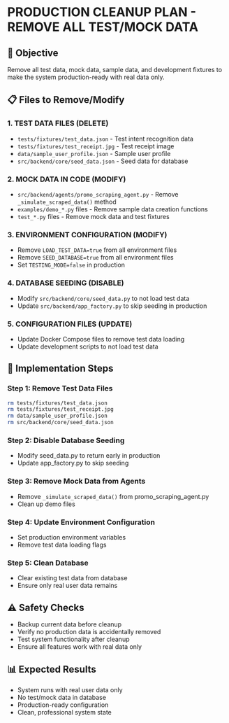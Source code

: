 # PRODUCTION CLEANUP PLAN - REMOVE ALL TEST/MOCK DATA

## 🎯 Objective
Remove all test data, mock data, sample data, and development fixtures to make the system production-ready with real data only.

## 📋 Files to Remove/Modify

### 1. TEST DATA FILES (DELETE)
- `tests/fixtures/test_data.json` - Test intent recognition data
- `tests/fixtures/test_receipt.jpg` - Test receipt image
- `data/sample_user_profile.json` - Sample user profile
- `src/backend/core/seed_data.json` - Seed data for database

### 2. MOCK DATA IN CODE (MODIFY)
- `src/backend/agents/promo_scraping_agent.py` - Remove `_simulate_scraped_data()` method
- `examples/demo_*.py` files - Remove sample data creation functions
- `test_*.py` files - Remove mock data and test fixtures

### 3. ENVIRONMENT CONFIGURATION (MODIFY)
- Remove `LOAD_TEST_DATA=true` from all environment files
- Remove `SEED_DATABASE=true` from all environment files
- Set `TESTING_MODE=false` in production

### 4. DATABASE SEEDING (DISABLE)
- Modify `src/backend/core/seed_data.py` to not load test data
- Update `src/backend/app_factory.py` to skip seeding in production

### 5. CONFIGURATION FILES (UPDATE)
- Update Docker Compose files to remove test data loading
- Update development scripts to not load test data

## 🚀 Implementation Steps

### Step 1: Remove Test Data Files
```bash
rm tests/fixtures/test_data.json
rm tests/fixtures/test_receipt.jpg
rm data/sample_user_profile.json
rm src/backend/core/seed_data.json
```

### Step 2: Disable Database Seeding
- Modify seed_data.py to return early in production
- Update app_factory.py to skip seeding

### Step 3: Remove Mock Data from Agents
- Remove `_simulate_scraped_data()` from promo_scraping_agent.py
- Clean up demo files

### Step 4: Update Environment Configuration
- Set production environment variables
- Remove test data loading flags

### Step 5: Clean Database
- Clear existing test data from database
- Ensure only real user data remains

## ⚠️ Safety Checks
- Backup current data before cleanup
- Verify no production data is accidentally removed
- Test system functionality after cleanup
- Ensure all features work with real data only

## 📊 Expected Results
- System runs with real user data only
- No test/mock data in database
- Production-ready configuration
- Clean, professional system state 